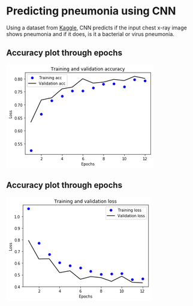 # Predicting pneumonia using CNN

Using a dataset from [Kaggle](https://www.kaggle.com/nih-chest-xrays/data), CNN predicts if the input chest x-ray image shows pneumonia and if it does, is it a bacterial or virus pneumonia.

## Accuracy plot through epochs
<img src="/accuracy_plot.png" alt="accuracy plot"/>

## Accuracy plot through epochs
<img src="/loss_plot.png" alt="loss plot"/>